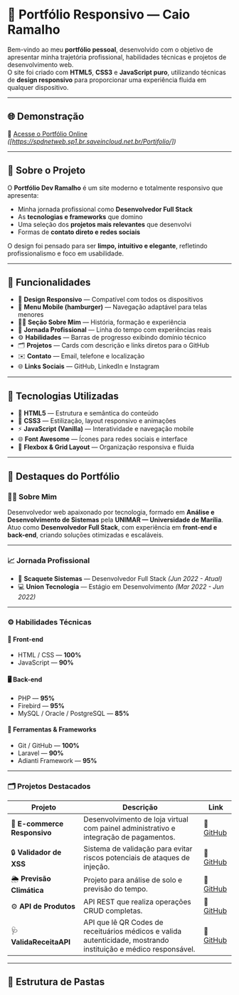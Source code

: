 # 💼 Portfólio Responsivo — Caio Ramalho

Bem-vindo ao meu **portfólio pessoal**, desenvolvido com o objetivo de apresentar minha trajetória profissional, habilidades técnicas e projetos de desenvolvimento web.  
O site foi criado com **HTML5**, **CSS3** e **JavaScript puro**, utilizando técnicas de **design responsivo** para proporcionar uma experiência fluida em qualquer dispositivo.

---

## 🌐 Demonstração

🔗 [Acesse o Portfólio Online]([(https://spdnetweb.sp1.br.saveincloud.net.br/Portifolio/)])  
*([https://spdnetweb.sp1.br.saveincloud.net.br/Portifolio/])*

---

## 🧠 Sobre o Projeto

O **Portfólio Dev Ramalho** é um site moderno e totalmente responsivo que apresenta:
- Minha jornada profissional como **Desenvolvedor Full Stack**  
- As **tecnologias e frameworks** que domino  
- Uma seleção dos **projetos mais relevantes** que desenvolvi  
- Formas de **contato direto e redes sociais**

O design foi pensado para ser **limpo, intuitivo e elegante**, refletindo profissionalismo e foco em usabilidade.

---

## 🚀 Funcionalidades

- 📱 **Design Responsivo** — Compatível com todos os dispositivos  
- 🧭 **Menu Mobile (hamburger)** — Navegação adaptável para telas menores  
- 👨‍💼 **Seção Sobre Mim** — História, formação e experiência  
- 🧩 **Jornada Profissional** — Linha do tempo com experiências reais  
- ⚙️ **Habilidades** — Barras de progresso exibindo domínio técnico  
- 🗂️ **Projetos** — Cards com descrição e links diretos para o GitHub  
- ✉️ **Contato** — Email, telefone e localização  
- 🌐 **Links Sociais** — GitHub, LinkedIn e Instagram  

---

## 🧰 Tecnologias Utilizadas

- 🧱 **HTML5** — Estrutura e semântica do conteúdo  
- 🎨 **CSS3** — Estilização, layout responsivo e animações  
- ⚡ **JavaScript (Vanilla)** — Interatividade e navegação mobile  
- 🌐 **Font Awesome** — Ícones para redes sociais e interface  
- 🧩 **Flexbox & Grid Layout** — Organização responsiva e fluida  

---

## 📸 Destaques do Portfólio

### 👨‍💻 Sobre Mim
Desenvolvedor web apaixonado por tecnologia, formado em **Análise e Desenvolvimento de Sistemas** pela **UNIMAR — Universidade de Marília**.  
Atuo como **Desenvolvedor Full Stack**, com experiência em **front-end e back-end**, criando soluções otimizadas e escaláveis.

---

### 📈 Jornada Profissional

- 🧩 **Scaquete Sistemas** — Desenvolvedor Full Stack *(Jun 2022 - Atual)*  
- 💻 **Union Tecnologia** — Estágio em Desenvolvimento *(Mar 2022 - Jun 2022)*  

---

### ⚙️ Habilidades Técnicas

#### 🧱 Front-end
- HTML / CSS — **100%**
- JavaScript — **90%**

#### 🖥️ Back-end
- PHP — **95%**
- Firebird — **95%**
- MySQL / Oracle / PostgreSQL — **85%**

#### 🧩 Ferramentas & Frameworks
- Git / GitHub — **100%**
- Laravel — **90%**
- Adianti Framework — **95%**

---

### 🗂️ Projetos Destacados

| Projeto | Descrição | Link |
|----------|------------|------|
| 🛒 **E-commerce Responsivo** | Desenvolvimento de loja virtual com painel administrativo e integração de pagamentos. | 🔗 [GitHub](#) |
| 🔒 **Validador de XSS** | Sistema de validação para evitar riscos potenciais de ataques de injeção. | 🔗 [GitHub](https://github.com/CaioHenriqueRamalho/ProjetoMINI.git) |
| 🌦️ **Previsão Climática** | Projeto para análise de solo e previsão do tempo. | 🔗 [GitHub](https://github.com/Felipemlzita/base.git) |
| ⚙️ **API de Produtos** | API REST que realiza operações CRUD completas. | 🔗 [GitHub](https://github.com/CaioHenriqueRamalho/Api-de-Produto.git) |
| 🩺 **ValidaReceitaAPI** | API que lê QR Codes de receituários médicos e valida autenticidade, mostrando instituição e médico responsável. | 🔗 [GitHub](https://github.com/seuusuario/ValidaReceitaAPI) |

---

## 📂 Estrutura de Pastas

